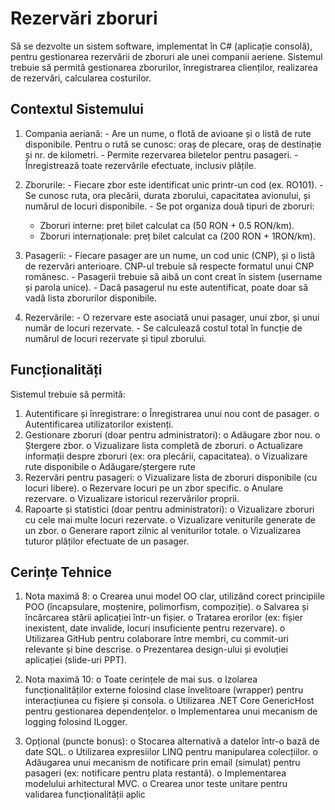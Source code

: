 # Rezervări zboruri
Să se dezvolte un sistem software, implementat în C# (aplicație consolă), pentru
gestionarea rezervării de zboruri ale unei companii aeriene. Sistemul trebuie să permită
gestionarea zborurilor, înregistrarea clienților, realizarea de rezervări, calcularea
costurilor.

  ## Contextul Sistemului
  1. Compania aeriană:
    - Are un nume, o flotă de avioane și o listă de rute disponibile. Pentru o rută se cunosc: oraș de plecare, oraș de destinație și nr. de kilometri.
    - Permite rezervarea biletelor pentru pasageri.
    - Înregistrează toate rezervările efectuate, inclusiv plățile.
     
  3. Zborurile:
    - Fiecare zbor este identificat unic printr-un cod (ex. RO101).
    - Se cunosc ruta, ora plecării, durata zborului, capacitatea avionului, și numărul de locuri disponibile.
    - Se pot organiza două tipuri de zboruri:
      - Zboruri interne: preț bilet calculat ca (50 RON + 0.5 RON/km).
      - Zboruri internaționale: preț bilet calculat ca (200 RON + 1RON/km).
        
  4. Pasagerii:
    - Fiecare pasager are un nume, un cod unic (CNP), și o listă de rezervări anterioare. CNP-ul trebuie să respecte formatul unui CNP românesc.
    - Pasagerii trebuie să aibă un cont creat în sistem (username și parola unice).
    - Dacă pasagerul nu este autentificat, poate doar să vadă lista zborurilor disponibile.
     
  6. Rezervările:
    - O rezervare este asociată unui pasager, unui zbor, și unui număr de locuri rezervate.
    - Se calculează costul total în funcție de numărul de locuri rezervate și tipul zborului.

  ## Funcționalități
  Sistemul trebuie să permită:
  1. Autentificare și înregistrare:
    o Înregistrarea unui nou cont de pasager.
    o Autentificarea utilizatorilor existenți.
  2. Gestionare zboruri (doar pentru administratori):
    o Adăugare zbor nou.
    o Ștergere zbor.
    o Vizualizare lista completă de zboruri.
    o Actualizare informații despre zboruri (ex: ora plecării, capacitatea).
    o Vizualizare rute disponibile
    o Adăugare/ștergere rute
  3. Rezervări pentru pasageri:
    o Vizualizare lista de zboruri disponibile (cu locuri libere).
    o Rezervare locuri pe un zbor specific.
    o Anulare rezervare.
    o Vizualizare istoricul rezervărilor proprii.
  4. Rapoarte și statistici (doar pentru administratori):
    o Vizualizare zboruri cu cele mai multe locuri rezervate.
    o Vizualizare veniturile generate de un zbor.
    o Generare raport zilnic al veniturilor totale.
    o Vizualizarea tuturor plăților efectuate de un pasager.
      
  ## Cerințe Tehnice
  1. Nota maximă 8:
    o Crearea unui model OO clar, utilizând corect principiile POO (încapsulare, moștenire, polimorfism, compoziție).
    o Salvarea și încărcarea stării aplicației într-un fișier.
    o Tratarea erorilor (ex: fișier inexistent, date invalide, locuri insuficiente pentru rezervare).
    o Utilizarea GitHub pentru colaborare între membri, cu commit-uri relevante și bine descrise.
    o Prezentarea design-ului și evoluției aplicației (slide-uri PPT).

  3. Nota maximă 10:
    o Toate cerințele de mai sus.
    o Izolarea funcționalităților externe folosind clase învelitoare (wrapper) pentru interacțiunea cu fișiere și consola.
    o Utilizarea .NET Core GenericHost pentru gestionarea dependențelor.
    o Implementarea unui mecanism de logging folosind ILogger.

  5. Opțional (puncte bonus):
    o Stocarea alternativă a datelor într-o bază de date SQL.
    o Utilizarea expresiilor LINQ pentru manipularea colecțiilor.
    o Adăugarea unui mecanism de notificare prin email (simulat) pentru pasageri (ex: notificare pentru plata restantă).
    o Implementarea modelului arhitectural MVC.
    o Crearea unor teste unitare pentru validarea funcționalității aplic
